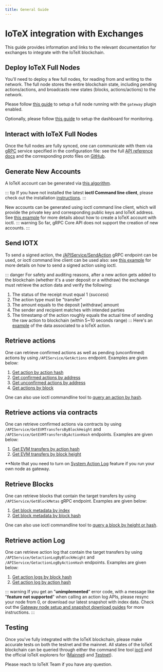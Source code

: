 ```yaml
---
title: General Guide
---
```


# IoTeX integration with Exchanges

This guide provides information and links to the relevant documentation for exchanges to integrate with the IoTeX blockchain.

## Deploy IoTeX Full Nodes

You'll need to deploy a few full nodes, for reading from and writing to the network. The full node stores the entire blockchain state, including pending actions/actions, and broadcasts new states (blocks, actions/actions) to the network.

Please follow [this guide](https://github.com/iotexproject/iotex-bootstrap#iotex-delegate-manual) to setup a full node running with the `gateway` plugin enabled.

Optionally, please follow [this guide](TBD) to setup the dashboard for monitoring.

## Interact with IoTeX Full Nodes

Once the full nodes are fully synced, one can communicate with them via [gRPC](https://grpc.io) service specified in the configuration file: see the full [API reference docs](../core-api/api) and the corresponding proto files on [GitHub](https://github.com/iotexproject/iotex-proto).

## Generate New Accounts

A IoTeX account can be generated via [this algorithm](https://github.com/iotexproject/iotex-address/blob/master/README.md).

::: tip
If you have not installed the latest **ioctl Command line client**, please check out the installation [instructions](../ioctl/install).
:::

New accounts can be generated using ioctl command line client, which will provide the private key and corresponding public keys and IoTeX address. See [this example](../get-started/ioctl-create-account) for more details about how to create a IoTeX account with ioctl.
::: warning
So far, gRPC Core API does not support the creation of new accounts.
:::

## Send IOTX

To send a signed action, the [/APIService/SendAction](/developer/core-api/api.md#sendaction) gRPC endpoint can be used, or ioctl command line client can be used also: see [this example](/developer/get-started/ioctl-send-transfer) for more details on how to send a signed action using ioctl.

::: danger
For safety and auditing reasons, after a new action gets added to the blockchain (whether it's a user deposit or a withdraw) the exchange must retrieve the action data and verify the following:

1. The status of the receipt must equal 1 (_success_)
2. The action type must be "transfer"
3. The amount equals to the deposit [withdraw] amount
4. The sender and recipient matches with intended parties
5. The timestamp of the action roughly equals the actual time of sending the raw action to blockchain (within 5~10 seconds range)
   :::
   Here's an [example](https://iotexscan.io/action/355bd7b93dadc18c2d2689cd400272d28ad28df8e6a1555086233c4b619adfee) of the data associated to a IoTeX action.

## Retrieve actions

One can retrieve confirmed actions as well as pending (unconfirmed) actions by using `/APIService/GetActions` endpoint. Examples are given below:

1. [Get action by action hash](/developer/core-api/api.md#getactionbyhash)
2. [Get confirmed actions by address](/developer/core-api/api.md#getunconfirmedactionsbyaddress)
3. [Get unconfirmed actions by address](/developer/core-api/api.md#getunconfirmedactionsbyaddress)
4. [Get actions by block](/developer/core-api/api.md#getactionsbyblock)

One can also use ioctl commandline tool to [query an action by hash](/developer/ioctl/action.md#query-action).

## Retrieve actions via contracts

One can retrieve confirmed actions via contracts by using `/APIService/GetEVMTransfersByBlockHeight` and `/APIService/GetEVMTransfersByActionHash` endpoints. Examples are given below:

1. [Get EVM transfers by action hash](/developer/core-api/api.md#getevmtransfersbyactionhash)
2. [Get EVM transfers by block height](/developer/core-api/api.md#getevmtransfersbyblockheight)

\*\*Note that you need to turn on [System Action Log](../README.md#gateway) feature if you run your own node as gateway.

## Retrieve Blocks

One can retrieve blocks that contain the target transfers by using `/APIService/GetBlockMetas` gRPC endpoint. Examples are given below:

1. [Get block metadata by index](/developer/core-api/api.md#getblockmetasbyindex)
2. [Get block metadata by block hash](/developer/core-api/api.md#getblockmetasbyhash)

One can also use ioctl commandline tool to [query a block by height or hash](https://docs.iotex.io/#query-block).

## Retrieve action Log

One can retrieve action log that contain the target transfers by using `/APIService/GetactionLogByBlockHeight` and `/APIService/GetactionLogByActionHash` endpoints. Examples are given below:

1. [Get action logs by block hash](/developer/core-api/api.md#getactionlogbyblockheight)
2. [Get action log by action hash](/developer/core-api/api.md#getactionlogbyactionhash)

::: warning
If you get an "**unimplemented**" error code, with a message like "**feature not supported**" when calling an action log APIs, please resync your node from 0, or download our latest snapshot with index data. Check out the [Gateway node setup and snapshot download guides](https://github.com/iotexproject/iotex-bootstrap#mainnet) for more instructions.
:::

## Testing

Once you've fully integrated with the IoTeX blockchain, please make accurate tests on both the testnet and the mainnet. All states of the IoTeX blockchain can be queried through either the command line tool [ioctl](/developer/get-started/ioctl-install) and the official IoTeX explorers for ([Mainnet](https://iotexscan.io)ì and [Testnet](https://testnet.iotexscan.io)).

Please reach to IoTeX Team if you have any question.
